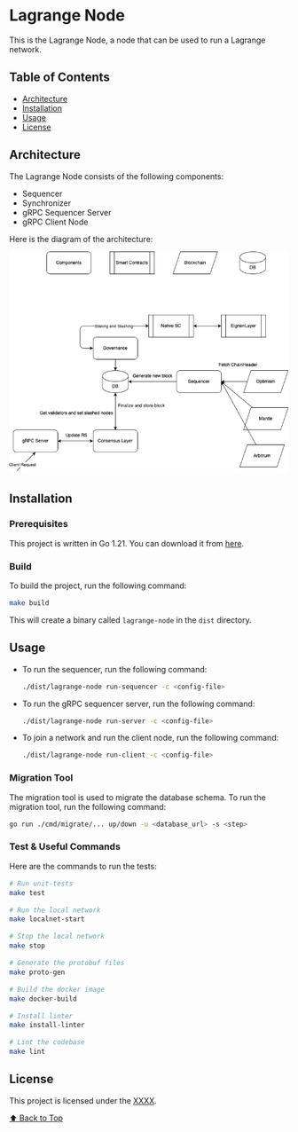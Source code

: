 # Lagrange Node

This is the Lagrange Node, a node that can be used to run a Lagrange network.

## Table of Contents

- [Architecture](#architecture)
- [Installation](#installation)
- [Usage](#usage)
- [License](#license)

## Architecture

The Lagrange Node consists of the following components:

- Sequencer
- Synchronizer
- gRPC Sequencer Server
- gRPC Client Node

Here is the diagram of the architecture:

<p align="center">
  <img src="./docs/highlevelflow.drawio.png"/>
</p>

## Installation

### Prerequisites

This project is written in Go 1.21. You can download it from [here](https://golang.org/dl/).

### Build

To build the project, run the following command:

```bash
make build
```

This will create a binary called `lagrange-node` in the `dist` directory.

## Usage

- To run the sequencer, run the following command:

  ```bash
  ./dist/lagrange-node run-sequencer -c <config-file>
  ```

- To run the gRPC sequencer server, run the following command:

  ```bash
  ./dist/lagrange-node run-server -c <config-file>
  ```

- To join a network and run the client node, run the following command:

  ```bash
  ./dist/lagrange-node run-client -c <config-file>
  ```

### Migration Tool

The migration tool is used to migrate the database schema. To run the migration tool, run the following command:

```bash
go run ./cmd/migrate/... up/down -u <database_url> -s <step>
```

### Test & Useful Commands

Here are the commands to run the tests:

```bash
# Run unit-tests
make test
```

```bash
# Run the local network
make localnet-start
```

```bash
# Stop the local network
make stop
```

```bash
# Generate the protobuf files
make proto-gen
```

```bash
# Build the docker image
make docker-build
```

```bash
# Install linter
make install-linter
```

```bash
# Lint the codebase
make lint
```

## License

This project is licensed under the [XXXX](./LICENSE).

[⬆️ Back to Top](#table-of-contents)
